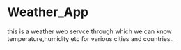 # Weather_App
this is a weather web servce through which we can know temperature,humidity etc for various cities and countries..
